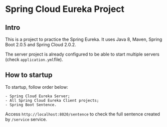 # Spring Cloud Eureka Project

## Intro

This is a project to practice the Spring Eureka. It uses Java 8, Maven, Spring Boot 2.0.5 and Spring Cloud 2.0.2.

The server project is already configured to be able to start multiple servers (check `application.yml`file).


## How to startup

To startup, follow order below:

    - Spring Cloud Eureka Server;
    - All Spring Cloud Eureka Client projects;
    - Spring Boot Sentence.

Access `http://localhost:8020/sentence` to check the full sentence created by `/service` service.

